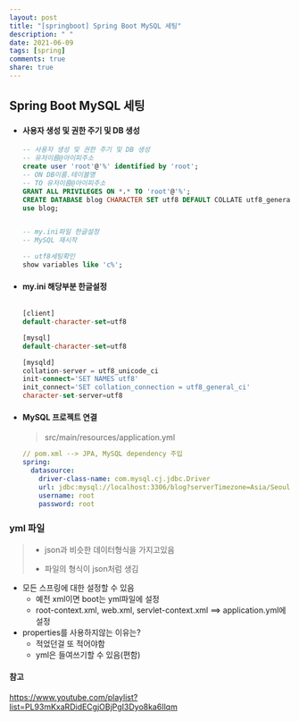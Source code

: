 ```yaml
---
layout: post
title: "[springboot] Spring Boot MySQL 세팅"
description: " "
date: 2021-06-09
tags: [spring]
comments: true
share: true
---
```


## Spring Boot MySQL 세팅

* #### 사용자 생성 및 권한 주기 및 DB 생성

  ```sql
  -- 사용자 생성 및 권한 주기 및 DB 생성
  -- 유저이름@아이피주소
  create user 'root'@'%' identified by 'root';
  -- ON DB이름.테이블명
  -- TO 유저이름@아이피주소
  GRANT ALL PRIVILEGES ON *.* TO 'root'@'%';
  CREATE DATABASE blog CHARACTER SET utf8 DEFAULT COLLATE utf8_general_ci;
  use blog;
  
  
  -- my.ini파일 한글설정
  -- MySQL 재시작
  
  -- utf8세팅확인
  show variables like 'c%';
  ```

* #### my.ini 해당부분 한글설정

  ```sql
  
  [client]
  default-character-set=utf8
  
  [mysql]
  default-character-set=utf8
  
  [mysqld]
  collation-server = utf8_unicode_ci
  init-connect='SET NAMES utf8'
  init_connect='SET collation_connection = utf8_general_ci'
  character-set-server=utf8
  ```

* #### MySQL 프로젝트 연결

  > src/main/resources/application.yml

  ```yml
  // pom.xml --> JPA, MySQL dependency 주입
  spring:
    datasource:
      driver-class-name: com.mysql.cj.jdbc.Driver
      url: jdbc:mysql://localhost:3306/blog?serverTimezone=Asia/Seoul
      username: root
      password: root
  ```

  

### yml 파일

> * json과 비슷한 데이터형식을 가지고있음
>
> * 파일의 형식이 json처럼 생김

* 모든 스프링에 대한 설정할 수 있음
  * 예전 xml이면 boot는 yml파일에 설정
  * root-context.xml, web.xml, servlet-context.xml ==> application.yml에 설정
* properties를 사용하지않는 이유는?
  * 적었던걸 또 적어야함 
  * yml은 들여쓰기할 수 있음(편함) 





#### 참고

https://www.youtube.com/playlist?list=PL93mKxaRDidECgjOBjPgI3Dyo8ka6Ilqm